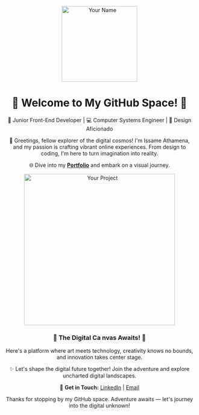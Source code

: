 <p align="center">
  <img src="https://your-profile-image-url.png" alt="Your Name" width="200" height="200">
</p>

<h1 align="center">🌟 Welcome to My GitHub Space! 🌟</h1>

<p align="center">
  🚀 Junior Front-End Developer | 💻 Computer Systems Engineer | 🎨 Design Aficionado
</p>

<p align="center">
  👋 Greetings, fellow explorer of the digital cosmos! I'm Issame Athamena, and my passion is crafting vibrant online experiences. From design to coding, I'm here to turn imagination into reality.
</p>

<p align="center">
  🌐 Dive into my <a href="https://issamathamena.site" target="_blank"><strong>Portfolio</strong></a> and embark on a visual journey.
</p>

<p align="center">
  <img src="https://ibb.co/tc07Nys" alt="Your Project" width="400">
</p>

<h3 align="center">🚀 The Digital Ca
  nvas Awaits! 🚀</h3>

<p align="center">
  Here's a platform where art meets technology, creativity knows no bounds, and innovation takes center stage.
</p>

<p align="center">
  ✨ Let's shape the digital future together! Join the adventure and explore uncharted digital landscapes.
</p>

<p align="center">
  💬 <strong>Get in Touch:</strong> <a href="https://www.linkedin.com/in/issam-athamena/" target="_blank">LinkedIn</a> | <a href="mailto:aymenissamathamena@gmail.com">Email</a>
</p>

<p align="center">
  Thanks for stopping by my GitHub space. Adventure awaits — let's journey into the digital unknown!
</p>
